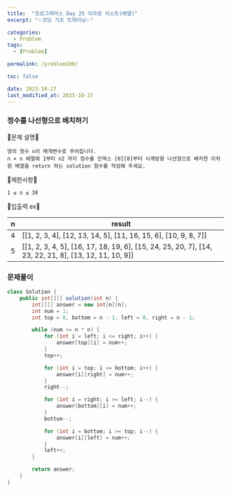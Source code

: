 ```yaml
---
title:  "프로그래머스 Day 25 이차원 리스트(배열)"
excerpt: "✨코딩 기초 트레이닝✨"

categories:
  - Problem
tags:
  - [Problem]

permalink: /problem100/

toc: false

date: 2023-10-27
last_modified_at: 2023-10-27
---
```


### 정수를 나선형으로 배치하기

💫문제 설명💫

```
양의 정수 n이 매개변수로 주어집니다.
n × n 배열에 1부터 n2 까지 정수를 인덱스 [0][0]부터 시계방향 나선형으로 배치한 이차원 배열을 return 하는 solution 함수를 작성해 주세요.
```

💫제한사항💫

```
1 ≤ n ≤ 30
```

💫입출력 ex💫

|n|result|
|---|---|
|4|[[1, 2, 3, 4], [12, 13, 14, 5], [11, 16, 15, 6], [10, 9, 8, 7]]|
|5|[[1, 2, 3, 4, 5], [16, 17, 18, 19, 6], [15, 24, 25, 20, 7], [14, 23, 22, 21, 8], [13, 12, 11, 10, 9]]|

### 문제풀이

```java
class Solution {
    public int[][] solution(int n) {
        int[][] answer = new int[n][n];
        int num = 1;
        int top = 0, bottom = n - 1, left = 0, right = n - 1;

        while (num <= n * n) {
            for (int i = left; i <= right; i++) {
                answer[top][i] = num++;
            }
            top++;

            for (int i = top; i <= bottom; i++) {
                answer[i][right] = num++;
            }
            right--;

            for (int i = right; i >= left; i--) {
                answer[bottom][i] = num++;
            }
            bottom--;

            for (int i = bottom; i >= top; i--) {
                answer[i][left] = num++;
            }
            left++;
        }

        return answer;
    }
}
```

